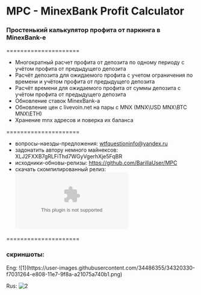 # MPC - MinexBank Profit Calculator
<h3>Простенький калькулятор профита от паркинга в MinexBank-е</h3>
 
=====================
 
* Многократный расчет профита от депозита по одному периоду с учётом профита от предыдущего депозита
* Расчёт депозита для ожидаемого профита с учетом ограничения по времени и учётом профита от предыдущего депозита 
* Расчёт времени для ожидаемого профита от суммы депозита с учётом профита от предыдущего депозита
* Обновление ставок MinexBank-a
* Обновление цен c livevoin.net на пары с MNX (MNX\USD MNX\BTC MNX\ETH)
* Хранение mnx адресов и поверка их баланса

=====================
 
* вопросы-наезды-предложения: wtfquestioninfo@yandex.ru 
* задонатить автору немного майнексов: XLJ2FXXB7gRLFiThd7WGyVgerhXje5FqBR 
* исходники-обновы-релизы: https://github.com/BarillaUser/MPC
* скачать скомпилированный релиз: ![download](https://github.com/BarillaUser/MPC/files/1584182/MinexbankPC_0.3.zip)

=====================
 
<h3>скриншоты:</h3>
Eng:
![1](https://user-images.githubusercontent.com/34486355/34320330-f7031264-e808-11e7-9f8a-a21075a740b1.png)

Rus:
![2](https://user-images.githubusercontent.com/34486355/34320331-f7273d7e-e808-11e7-9438-22a0170f5d69.png)


